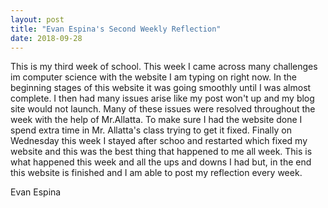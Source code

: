 ```yaml
---
layout: post
title: "Evan Espina's Second Weekly Reflection"
date: 2018-09-28
---
```


This is my third week of school. This week I came across many challenges im computer science with the website I am typing on right now.
In the beginning stages of this website it was going smoothly until I was almost complete. I then had many issues arise like my post won't 
up and my blog site would not launch. Many of these issues were resolved throughout the week with the help of Mr.Allatta. 
To make sure I had the website done I spend extra time in Mr. Allatta's class trying to get it fixed. Finally on Wednesday this week I 
stayed after schoo and restarted which fixed my website and this was the best thing that happened to me all week. This is what happened 
this week and all the ups and downs I had but, in the end this website is finished and I am able to post my reflection every week.

Evan Espina
